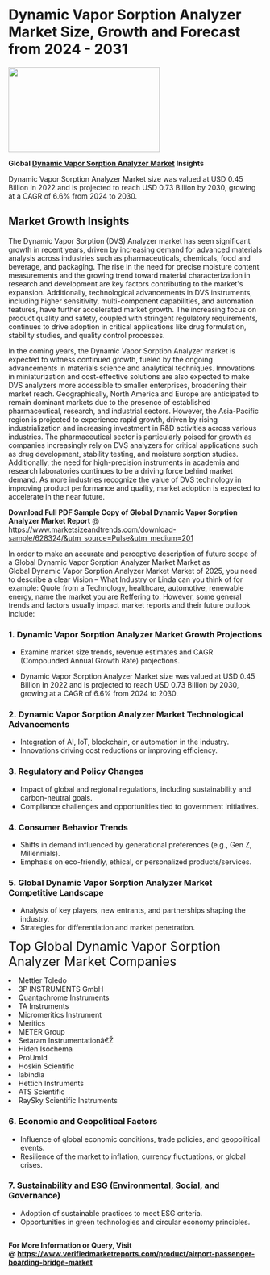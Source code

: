 <H1>Dynamic Vapor Sorption Analyzer Market Size, Growth and Forecast from 2024 - 2031</H1><img class="aligncenter size-medium wp-image-584254" src="https://thirdeyenews.in/wp-content/uploads/2024/09/Global-Market-Research-300x168.jpeg" alt="" width="300" height="168" /><p><strong>Global&nbsp;<a href="https://www.marketsizeandtrends.com/download-sample/628324/&amp;utm_source=Pulse&amp;utm_medium=201">Dynamic Vapor Sorption Analyzer Market</a> Insights</strong></p><p>Dynamic Vapor Sorption Analyzer Market size was valued at USD 0.45 Billion in 2022 and is projected to reach USD 0.73 Billion by 2030, growing at a CAGR of 6.6% from 2024 to 2030.</p><p><h2>Market Growth Insights</h2> <p>The Dynamic Vapor Sorption (DVS) Analyzer market has seen significant growth in recent years, driven by increasing demand for advanced materials analysis across industries such as pharmaceuticals, chemicals, food and beverage, and packaging. The rise in the need for precise moisture content measurements and the growing trend toward material characterization in research and development are key factors contributing to the market's expansion. Additionally, technological advancements in DVS instruments, including higher sensitivity, multi-component capabilities, and automation features, have further accelerated market growth. The increasing focus on product quality and safety, coupled with stringent regulatory requirements, continues to drive adoption in critical applications like drug formulation, stability studies, and quality control processes. </p> <p>In the coming years, the Dynamic Vapor Sorption Analyzer market is expected to witness continued growth, fueled by the ongoing advancements in materials science and analytical techniques. Innovations in miniaturization and cost-effective solutions are also expected to make DVS analyzers more accessible to smaller enterprises, broadening their market reach. Geographically, North America and Europe are anticipated to remain dominant markets due to the presence of established pharmaceutical, research, and industrial sectors. However, the Asia-Pacific region is projected to experience rapid growth, driven by rising industrialization and increasing investment in R&D activities across various industries. The pharmaceutical sector is particularly poised for growth as companies increasingly rely on DVS analyzers for critical applications such as drug development, stability testing, and moisture sorption studies. Additionally, the need for high-precision instruments in academia and research laboratories continues to be a driving force behind market demand. As more industries recognize the value of DVS technology in improving product performance and quality, market adoption is expected to accelerate in the near future. </p><p><span class=""><strong>Download Full PDF Sample Copy of Global Dynamic Vapor Sorption Analyzer Market Report</strong> @ <a href="https://www.marketsizeandtrends.com/download-sample/628324/&amp;utm_source=Pulse&amp;utm_medium=201" target="_blank">https://www.marketsizeandtrends.com/download-sample/628324/&amp;utm_source=Pulse&amp;utm_medium=201</a></span></p><p>In order to make an accurate and perceptive description of future scope of a Global&nbsp;Dynamic Vapor Sorption Analyzer Market Market as Global&nbsp;Dynamic Vapor Sorption Analyzer Market Market of 2025, you need to describe a clear Vision &ndash; What Industry or Linda can you think of for example: Quote from a Technology, healthcare, automotive, renewable energy, name the market you are Reffering to. However, some general trends and factors usually impact market reports and their future outlook include:</p><h3>1.&nbsp;<strong>Dynamic Vapor Sorption Analyzer Market Growth Projections</strong></h3><ul><li>Examine market size trends, revenue estimates and CAGR (Compounded Annual Growth Rate) projections.</li><li><p>Dynamic Vapor Sorption Analyzer Market size was valued at USD 0.45 Billion in 2022 and is projected to reach USD 0.73 Billion by 2030, growing at a CAGR of 6.6% from 2024 to 2030.</p></li></ul><h3>2.&nbsp;<strong>Dynamic Vapor Sorption Analyzer Market Technological Advancements</strong></h3><ul><li>Integration of AI, IoT, blockchain, or automation in the industry.</li><li>Innovations driving cost reductions or improving efficiency.</li></ul><h3>3.&nbsp;<strong>Regulatory and Policy Changes</strong></h3><ul><li>Impact of global and regional regulations, including sustainability and carbon-neutral goals.</li><li>Compliance challenges and opportunities tied to government initiatives.</li></ul><h3>4.&nbsp;<strong>Consumer Behavior Trends</strong></h3><ul><li>Shifts in demand influenced by generational preferences (e.g., Gen Z, Millennials).</li><li>Emphasis on eco-friendly, ethical, or personalized products/services.</li></ul><h3>5.&nbsp;<strong>Global Dynamic Vapor Sorption Analyzer Market Competitive Landscape</strong></h3><ul><li>Analysis of key players, new entrants, and partnerships shaping the industry.</li><li>Strategies for differentiation and market penetration.</li></ul><p data-pm-slice="1 1 []"><span style="color: inherit; font-family: inherit; font-size: 25px;">Top Global Dynamic Vapor Sorption Analyzer Market Companies</span></p><div class="" data-test-id=""><p><li>Mettler Toledo</li><li> 3P INSTRUMENTS GmbH</li><li> Quantachrome Instruments</li><li> TA Instruments</li><li> Micromeritics Instrument</li><li> Meritics</li><li> METER Group</li><li> Setaram Instrumentationâ€Ž</li><li> Hiden Isochema</li><li> ProUmid</li><li> Hoskin Scientific</li><li> labindia</li><li> Hettich Instruments</li><li> ATS Scientific</li><li> RaySky Scientific Instruments</li></p></div><h3>6.&nbsp;<strong>Economic and Geopolitical Factors</strong></h3><ul><li>Influence of global economic conditions, trade policies, and geopolitical events.</li><li>Resilience of the market to inflation, currency fluctuations, or global crises.</li></ul><h3>7.&nbsp;<strong>Sustainability and ESG (Environmental, Social, and Governance)</strong></h3><ul><li>Adoption of sustainable practices to meet ESG criteria.</li><li>Opportunities in green technologies and circular economy principles.</li></ul><h2><strong style="font-size: 14px;">For More Information or Query, Visit @&nbsp;</strong><a style="background-color: #ffffff; font-size: 14px;" href="https://www.marketsizeandtrends.com/report/dynamic-vapor-sorption-analyzer-market/" target="_blank">https://www.verifiedmarketreports.com/product/airport-passenger-boarding-bridge-market</a></h2>

